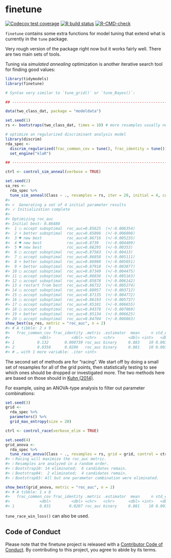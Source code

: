 
<!-- README.md is generated from README.Rmd. Please edit that file -->

# finetune

<!-- badges: start -->

[![Codecov test
coverage](https://codecov.io/gh/tidymodels/finetune/branch/master/graph/badge.svg)](https://codecov.io/gh/tidymodels/finetune?branch=master)
[![R build
status](https://github.com/tidymodels/finetune/workflows/R-CMD-check/badge.svg)](https://github.com/tidymodels/finetune/actions)
[![R-CMD-check](https://github.com/tidymodels/finetune/workflows/R-CMD-check/badge.svg)](https://github.com/tidymodels/finetune/actions)
<!-- badges: end -->

`finetune` contains some extra functions for model tuning that extend
what is currently in the `tune` package.

Very rough version of the package right now but it works fairly well.
There are two main sets of tools.

Tuning via *simulated annealing* optimization is another iterative
search tool for finding good values:

``` r
library(tidymodels)
library(finetune)

# Syntax very similar to `tune_grid()` or `tune_Bayes()`: 

## -----------------------------------------------------------------------------

data(two_class_dat, package = "modeldata")

set.seed(1)
rs <- bootstraps(two_class_dat, times = 10) # more resamples usually needed

# optimize an regularized discriminant analysis model
library(discrim)
rda_spec <-
  discrim_regularized(frac_common_cov = tune(), frac_identity = tune()) %>%
  set_engine("klaR")

## -----------------------------------------------------------------------------

ctrl <- control_sim_anneal(verbose = TRUE)

set.seed(2)
sa_res <- 
  rda_spec %>% 
  tune_sim_anneal(Class ~ ., resamples = rs, iter = 20, initial = 4, control = ctrl)
#> 
#> >  Generating a set of 4 initial parameter results
#> ✓ Initialization complete
#> 
#> Optimizing roc_auc
#> Initial best: 0.86480
#>  1 ◯ accept suboptimal  roc_auc=0.85625  (+/-0.006354)
#>  2 + better suboptimal  roc_auc=0.85896  (+/-0.006098)
#>  3 ♥ new best           roc_auc=0.86716  (+/-0.005235)
#>  4 ♥ new best           roc_auc=0.8739   (+/-0.004409)
#>  5 ♥ new best           roc_auc=0.88295  (+/-0.00353)
#>  6 ◯ accept suboptimal  roc_auc=0.87583  (+/-0.00413)
#>  7 ◯ accept suboptimal  roc_auc=0.86858  (+/-0.005111)
#>  8 + better suboptimal  roc_auc=0.86988  (+/-0.005051)
#>  9 + better suboptimal  roc_auc=0.87918  (+/-0.003877)
#> 10 ◯ accept suboptimal  roc_auc=0.87349  (+/-0.004475)
#> 11 ◯ accept suboptimal  roc_auc=0.86836  (+/-0.005163)
#> 12 ◯ accept suboptimal  roc_auc=0.85878  (+/-0.006142)
#> 13 x restart from best  roc_auc=0.86732  (+/-0.005274)
#> 14 ◯ accept suboptimal  roc_auc=0.88057  (+/-0.003712)
#> 15 ◯ accept suboptimal  roc_auc=0.87135  (+/-0.004772)
#> 16 ◯ accept suboptimal  roc_auc=0.86193  (+/-0.005737)
#> 17 ◯ accept suboptimal  roc_auc=0.85101  (+/-0.006655)
#> 18 ◯ accept suboptimal  roc_auc=0.84378  (+/-0.007069)
#> 19 + better suboptimal  roc_auc=0.85134  (+/-0.006625)
#> 20 ◯ accept suboptimal  roc_auc=0.84704  (+/-0.006863)
show_best(sa_res, metric = "roc_auc", n = 2)
#> # A tibble: 2 x 9
#>   frac_common_cov frac_identity .metric .estimator  mean     n std_err .config
#>             <dbl>         <dbl> <chr>   <chr>      <dbl> <int>   <dbl> <chr>  
#> 1          0.132       0.000739 roc_auc binary     0.883    10 0.00353 Prepro…
#> 2          0.0356      0.0286   roc_auc binary     0.881    10 0.00371 Prepro…
#> # … with 1 more variable: .iter <int>
```

The second set of methods are for “racing”. We start off by doing a
small set of resamples for all of the grid points, then statistically
testing to see which ones should be dropped or investigated more. The
two methods here are based on those should in [Kuhn
(2014)](https://arxiv.org/abs/1405.6974).

For example, using an ANOVA-type analysis to filter out parameter
combinations:

``` r
set.seed(3)
grid <-
  rda_spec %>%
  parameters() %>%
  grid_max_entropy(size = 20)

ctrl <- control_race(verbose_elim = TRUE)

set.seed(4)
grid_anova <- 
  rda_spec %>% 
  tune_race_anova(Class ~ ., resamples = rs, grid = grid, control = ctrl)
#> ℹ Racing will maximize the roc_auc metric.
#> ℹ Resamples are analyzed in a random order.
#> ℹ Bootstrap10: 14 eliminated;  6 candidates remain.
#> ℹ Bootstrap04:  2 eliminated;  4 candidates remain.
#> ℹ Bootstrap03: All but one parameter combination were eliminated.

show_best(grid_anova, metric = "roc_auc", n = 2)
#> # A tibble: 1 x 8
#>   frac_common_cov frac_identity .metric .estimator  mean     n std_err .config  
#>             <dbl>         <dbl> <chr>   <chr>      <dbl> <int>   <dbl> <chr>    
#> 1           0.831        0.0207 roc_auc binary     0.881    10 0.00386 Preproce…
```

`tune_race_win_loss()` can also be used.

## Code of Conduct

Please note that the finetune project is released with a [Contributor
Code of
Conduct](https://contributor-covenant.org/version/2/0/CODE_OF_CONDUCT.html).
By contributing to this project, you agree to abide by its terms.
